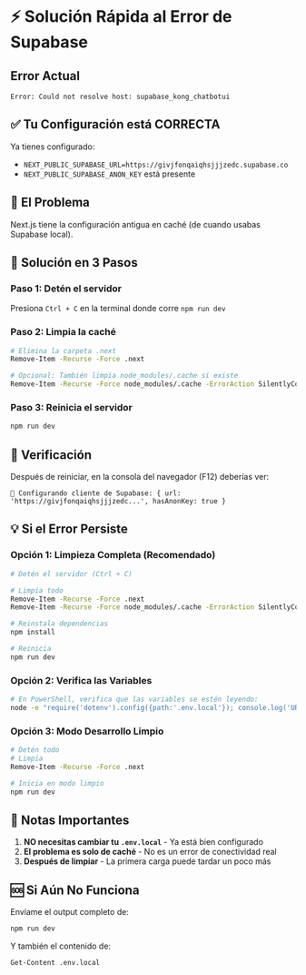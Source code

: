 # ⚡ Solución Rápida al Error de Supabase

## Error Actual
```
Error: Could not resolve host: supabase_kong_chatbotui
```

## ✅ Tu Configuración está CORRECTA
Ya tienes configurado:
- `NEXT_PUBLIC_SUPABASE_URL=https://givjfonqaiqhsjjjzedc.supabase.co`
- `NEXT_PUBLIC_SUPABASE_ANON_KEY` está presente

## 🔧 El Problema
Next.js tiene la configuración antigua en caché (de cuando usabas Supabase local).

## 🚀 Solución en 3 Pasos

### Paso 1: Detén el servidor
Presiona `Ctrl + C` en la terminal donde corre `npm run dev`

### Paso 2: Limpia la caché
```bash
# Elimina la carpeta .next
Remove-Item -Recurse -Force .next

# Opcional: También limpia node_modules/.cache si existe
Remove-Item -Recurse -Force node_modules/.cache -ErrorAction SilentlyContinue
```

### Paso 3: Reinicia el servidor
```bash
npm run dev
```

## 🎯 Verificación

Después de reiniciar, en la consola del navegador (F12) deberías ver:
```
🔧 Configurando cliente de Supabase: { url: 'https://givjfonqaiqhsjjjzedc...', hasAnonKey: true }
```

## 💡 Si el Error Persiste

### Opción 1: Limpieza Completa (Recomendado)
```bash
# Detén el servidor (Ctrl + C)

# Limpia todo
Remove-Item -Recurse -Force .next
Remove-Item -Recurse -Force node_modules/.cache -ErrorAction SilentlyContinue

# Reinstala dependencias
npm install

# Reinicia
npm run dev
```

### Opción 2: Verifica las Variables
```bash
# En PowerShell, verifica que las variables se estén leyendo:
node -e "require('dotenv').config({path:'.env.local'}); console.log('URL:', process.env.NEXT_PUBLIC_SUPABASE_URL)"
```

### Opción 3: Modo Desarrollo Limpio
```bash
# Detén todo
# Limpia
Remove-Item -Recurse -Force .next

# Inicia en modo limpio
npm run dev
```

## 📝 Notas Importantes

1. **NO necesitas cambiar tu `.env.local`** - Ya está bien configurado
2. **El problema es solo de caché** - No es un error de conectividad real
3. **Después de limpiar** - La primera carga puede tardar un poco más

## 🆘 Si Aún No Funciona

Envíame el output completo de:
```bash
npm run dev
```

Y también el contenido de:
```bash
Get-Content .env.local
```

